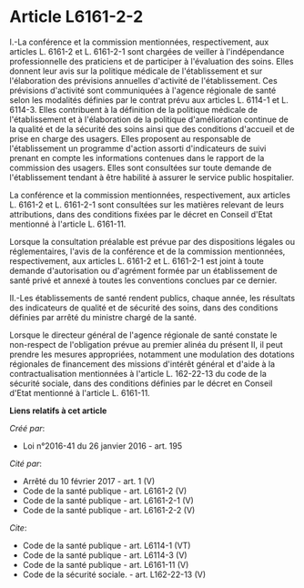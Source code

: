# Article L6161-2-2

I.-La conférence et la commission mentionnées, respectivement, aux articles L. 6161-2 et L. 6161-2-1 sont chargées de veiller
à l'indépendance professionnelle des praticiens et de participer à l'évaluation des soins. Elles donnent leur avis sur la
politique médicale de l'établissement et sur l'élaboration des prévisions annuelles d'activité de l'établissement. Ces
prévisions d'activité sont communiquées à l'agence régionale de santé selon les modalités définies par le contrat prévu aux
articles L. 6114-1 et L. 6114-3. Elles contribuent à la définition de la politique médicale de l'établissement et à
l'élaboration de la politique d'amélioration continue de la qualité et de la sécurité des soins ainsi que des conditions
d'accueil et de prise en charge des usagers. Elles proposent au responsable de l'établissement un programme d'action assorti
d'indicateurs de suivi prenant en compte les informations contenues dans le rapport de la commission des usagers. Elles sont
consultées sur toute demande de l'établissement tendant à être habilité à assurer le service public hospitalier. 

La conférence et la commission mentionnées, respectivement, aux articles L. 6161-2 et L. 6161-2-1 sont consultées sur les
matières relevant de leurs attributions, dans des conditions fixées par le décret en Conseil d'Etat mentionné à l'article L.
6161-11. 

Lorsque la consultation préalable est prévue par des dispositions légales ou réglementaires, l'avis de la conférence et de la
commission mentionnées, respectivement, aux articles L. 6161-2 et L. 6161-2-1 est joint à toute demande d'autorisation ou
d'agrément formée par un établissement de santé privé et annexé à toutes les conventions conclues par ce dernier. 

II.-Les établissements de santé rendent publics, chaque année, les résultats des indicateurs de qualité et de sécurité des
soins, dans des conditions définies par arrêté du ministre chargé de la santé. 

Lorsque le directeur général de l'agence régionale de santé constate le non-respect de l'obligation prévue au premier alinéa
du présent II, il peut prendre les mesures appropriées, notamment une modulation des dotations régionales de financement des
missions d'intérêt général et d'aide à la contractualisation mentionnées à l'article L. 162-22-13 du code de la sécurité
sociale, dans des conditions définies par le décret en Conseil d'Etat mentionné à l'article L. 6161-11.

**Liens relatifs à cet article**

_Créé par_:

  - Loi n°2016-41 du 26 janvier 2016 - art. 195

_Cité par_:

  - Arrêté du 10 février 2017 - art. 1 (V)
  - Code de la santé publique - art. L6161-2 (V)
  - Code de la santé publique - art. L6161-2-1 (V)
  - Code de la santé publique - art. L6161-2-2 (V)

_Cite_:

  - Code de la santé publique - art. L6114-1 (VT)
  - Code de la santé publique - art. L6114-3 (V)
  - Code de la santé publique - art. L6161-11 (V)
  - Code de la sécurité sociale. - art. L162-22-13 (V)
